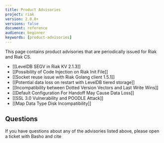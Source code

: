 ```yaml
---
title: Product Advisories
project: riak
version: 2.0.0+
versions: false
document: reference
audience: beginner
keywords: [product-advisories]
---
```


This page contains product advisories that are periodically issued for
Riak and Riak CS.


* [[LevelDB SEGV in Riak KV 2.1.3]]
* [[Possibility of Code Injection on Riak Init File]]
* [[Socket reuse issue with Riak Golang client 1.5.1]]
* [[Potential data loss on restart with LevelDB tiered storage]]
* [[Incompatibility between Dotted Version Vectors and Last Write Wins]]
* [[Default Configuration For Handoff May Cause Data Loss]]
* [[SSL 3.0 Vulnerability and POODLE Attack]]
* [[Map Data Type Disk Incompatibility]]

## Questions

If you have questions about any of the advisories listed above, please
open a ticket with Basho and cite
